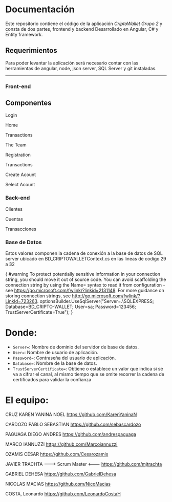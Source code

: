 # Documentación

Este repositorio contiene el código de la aplicación *CriptoWallet Grupo 2* y consta de dos partes, frontend y backend Desarrollado en Angular, C# y Entity framework.

## Requerimientos

Para poder levantar la aplicación será necesario contar con las herramientas de angular, node, json server, SQL Server y git instaladas.

----------------------------------------------------------------------------------------------------------------------------------------------------------------------
### Front-end

## Componentes 

Login

Home

Transactions

The Team

Registration

Transactions

Create Acount

Select Acount

### Back-end

Clientes

Cuentas 

Transacciones

### Base de Datos

Estos valores componen la cadena de conexión a la base de datos de SQL server ubicado en BD_CRIPTOWALLETContext.cs en las lineas de codigo 29 a 32

{
#warning To protect potentially sensitive information in your connection string, you should move it out of source code. You can avoid scaffolding the connection string by using the Name= syntax to read it from configuration - see https://go.microsoft.com/fwlink/?linkid=2131148. For more guidance on storing connection strings, see http://go.microsoft.com/fwlink/?LinkId=723263.
                optionsBuilder.UseSqlServer("Server=.\\SQLEXPRESS; Database=BD_CRIPTO-WALLET; User=sa; Password=123456; TrustServerCertificate=True");
            }
# Donde:

 * `Server=`: Nombre de dominio del servidor de base de datos.
 * `User=`: Nombre de usuario de aplicación.
 * `Password=`: Contraseña del usuario de aplicación.
 * `Database=`: Nombre de la base de datos.
 * `TrustServerCertificate=`: Obtiene o establece un valor que indica si se va a cifrar el canal, al mismo tiempo que se omite recorrer la cadena de certificados para validar la confianza
 
 
# El equipo:

CRUZ KAREN YANINA NOEL
https://github.com/KarenYaninaN

CARDOZO PABLO SEBASTIAN
https://github.com/sebascardozo

PAGUAGA DIEGO ANDRES
https://github.com/andrespaguaga

MARCO IANNUZZI
https://github.com/Marcoiannuzzi

OZAMIS CÉSAR
https://github.com/Cesarozamis

JAVIER TRACHTA ---> Scrum Master <---
https://github.com/mjtrachta

GABRIEL DEHESA
https://github.com/GabrielDehesa

NICOLAS MACIAS
https://github.com/NicoMacias

COSTA, Leonardo
https://github.com/LeonardoCostaH
